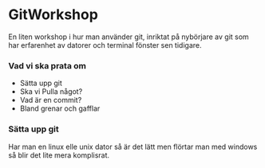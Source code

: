 # GitWorkshop

En liten workshop i hur man använder git, inriktat på nybörjare av git som har erfarenhet av datorer och terminal fönster sen tidigare.
### Vad vi ska prata om
<body>
    <ul>
        <li>
            Sätta upp git    
        </li>
        <li>
            Ska vi Pulla något?
        </li>
        <li>
            Vad är en commit?
        </li>
        <li>
            Bland grenar och gafflar
        </li>
    </ul>
</body>


### Sätta upp git
Har man en linux elle unix dator så är det lätt men flörtar man med windows så blir det lite mera komplisrat.